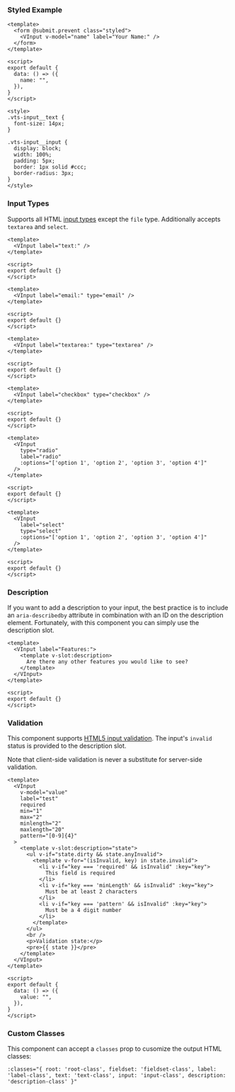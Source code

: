 ### Styled Example

```vue
<template>
  <form @submit.prevent class="styled">
    <VInput v-model="name" label="Your Name:" />
  </form>
</template>

<script>
export default {
  data: () => ({
    name: "",
  }),
}
</script>

<style>
.vts-input__text {
  font-size: 14px;
}

.vts-input__input {
  display: block;
  width: 100%;
  padding: 5px;
  border: 1px solid #ccc;
  border-radius: 3px;
}
</style>
```

### Input Types

Supports all HTML [input types](https://developer.mozilla.org/en-US/docs/Web/HTML/Element/Input#Form_%3Cinput%3E_types) except the `file` type. Additionally accepts `textarea` and `select`.

```vue
<template>
  <VInput label="text:" />
</template>

<script>
export default {}
</script>
```

```vue
<template>
  <VInput label="email:" type="email" />
</template>

<script>
export default {}
</script>
```

```vue
<template>
  <VInput label="textarea:" type="textarea" />
</template>

<script>
export default {}
</script>
```

```vue
<template>
  <VInput label="checkbox" type="checkbox" />
</template>

<script>
export default {}
</script>
```

```vue
<template>
  <VInput
    type="radio"
    label="radio"
    :options="['option 1', 'option 2', 'option 3', 'option 4']"
  />
</template>

<script>
export default {}
</script>
```

```vue
<template>
  <VInput
    label="select"
    type="select"
    :options="['option 1', 'option 2', 'option 3', 'option 4']"
  />
</template>

<script>
export default {}
</script>
```

### Description

If you want to add a description to your input, the best practice is to include an `aria-describedby` attribute in combination with an ID on the description element. Fortunately, with this component you can simply use the description slot.

```vue
<template>
  <VInput label="Features:">
    <template v-slot:description>
      Are there any other features you would like to see?
    </template>
  </VInput>
</template>

<script>
export default {}
</script>
```

### Validation

This component supports [HTML5 input validation](https://developer.mozilla.org/en-US/docs/Learn/HTML/Forms/Form_validation). The input's `invalid` status is provided to the description slot.

Note that client-side validation is never a substitute for server-side validation.

```vue
<template>
  <VInput
    v-model="value"
    label="test"
    required
    min="1"
    max="2"
    minlength="2"
    maxlength="20"
    pattern="[0-9]{4}"
  >
    <template v-slot:description="state">
      <ul v-if="state.dirty && state.anyInvalid">
        <template v-for="(isInvalid, key) in state.invalid">
          <li v-if="key === 'required' && isInvalid" :key="key">
            This field is required
          </li>
          <li v-if="key === 'minLength' && isInvalid" :key="key">
            Must be at least 2 characters
          </li>
          <li v-if="key === 'pattern' && isInvalid" :key="key">
            Must be a 4 digit number
          </li>
        </template>
      </ul>
      <br />
      <p>Validation state:</p>
      <pre>{{ state }}</pre>
    </template>
  </VInput>
</template>

<script>
export default {
  data: () => ({
    value: "",
  }),
}
</script>
```

### Custom Classes

This component can accept a `classes` prop to cusomize the output HTML classes:

```
:classes="{ root: 'root-class', fieldset: 'fieldset-class', label: 'label-class', text: 'text-class', input: 'input-class', description: 'description-class' }"
```
